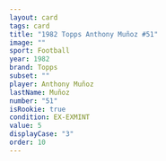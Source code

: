 ```yaml
---
layout: card
tags: card
title: "1982 Topps Anthony Muñoz #51"
image: ""
sport: Football
year: 1982
brand: Topps
subset: ""
player: Anthony Muñoz
lastName: Muñoz
number: "51"
isRookie: true
condition: EX-EXMINT
value: 5
displayCase: "3"
order: 10
---
```


